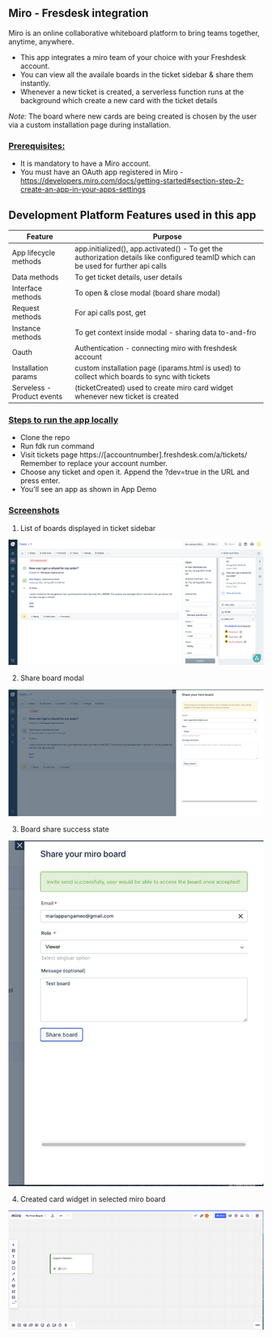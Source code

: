 ## Miro - Fresdesk integration

Miro is an online collaborative whiteboard platform to
bring teams together, anytime, anywhere.

- This app integrates a miro team of your choice with your Freshdesk account. 
- You can view all the availale boards in the ticket sidebar & share them instantly. 
- Whenever a new ticket is created, a serverless function runs at the background which create a new card with the ticket details

_Note:_ The board where new cards are being created is chosen by the user via a custom installation page during installation.

### <u>Prerequisites:</u>

- It is mandatory to have a Miro account.
- You must have an OAuth app registered in Miro - https://developers.miro.com/docs/getting-started#section-step-2-create-an-app-in-your-apps-settings

## Development Platform Features used in this app

| Feature | Purpose | 
| --- | --- | 
| App lifecycle methods | app.initialized(), app.activated() - To get the authorization details like configured teamID which can be used for further api calls |
| Data methods | To get ticket details, user details |
| Interface methods |  To open & close modal (board share modal) |
| Request methods | For api calls post, get |
| Instance methods | To get context inside modal - sharing data to-and-fro |
| Oauth | Authentication - connecting miro with freshdesk account | 
| Installation params | custom installation page (iparams.html is used) to collect which boards to sync with tickets | 
| Serveless - Product events  | (ticketCreated) used to create miro card widget whenever new ticket is created|


### <u>Steps to run the app locally</u>

- Clone the repo
- Run fdk run command
- Visit tickets page https://[accountnumber].freshdesk.com/a/tickets/ Remember to replace your account number.
- Choose any ticket and open it. Append the ?dev=true in the URL and press enter.
- You'll see an app as shown in App Demo

### <u>Screenshots</u>

1. List of boards displayed in ticket sidebar

![screenshot-boards](./app/styles/images/screenshots/boards.png)

2. Share board modal

![screenshot-boards](./app/styles/images/screenshots/share.png)

3. Board share success state 

![screenshot-boards](./app/styles/images/screenshots/board_share_success.png)

4. Created card widget in selected miro board

![screenshot-boards](./app/styles/images/screenshots/created_card.png)


